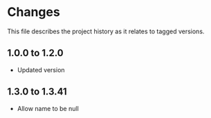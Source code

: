 # Changes
This file describes the project history as it relates to tagged versions.

## 1.0.0 to 1.2.0
- Updated version

## 1.3.0 to 1.3.41
- Allow name to be null
